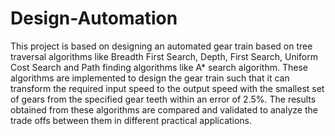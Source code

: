 # Design-Automation

This project is based on designing an automated gear train based on tree traversal algorithms like Breadth First Search, 
Depth, First Search, Uniform Cost Search and Path finding algorithms like A* search algorithm.
These algorithms are implemented to design the gear train such that it can transform the required input speed to the output speed
with the smallest set of gears from the specified gear teeth within an error of 2.5%.
The results obtained from these algorithms are compared and validated to analyze the trade offs between them in different practical
applications.
